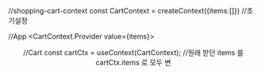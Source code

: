 //shopping-cart-context
const  CartContext = createContext({items:[]}) //초기설정

//App
<CartContext.Provider value={items}>
  <Header/>
  <Shop/>
</CartContext.Provider >


//Cart
  const cartCtx = useContext(CartContext); //원래 받던 items 를 cartCtx.items 로 모두 변
